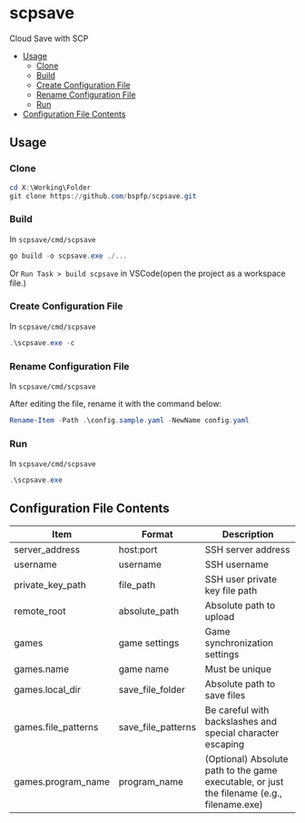 # scpsave

Cloud Save with SCP

- [Usage](#usage)
  - [Clone](#clone)
  - [Build](#build)
  - [Create Configuration File](#create-configuration-file)
  - [Rename Configuration File](#rename-configuration-file)
  - [Run](#run)
- [Configuration File Contents](#configuration-file-contents)

## Usage

### Clone

```powershell
cd X:\Working\Folder
git clone https://github.com/bspfp/scpsave.git
```

### Build

In `scpsave/cmd/scpsave`

```powershell
go build -o scpsave.exe ./...
```

Or `Run Task > build scpsave` in VSCode(open the project as a workspace file.)

### Create Configuration File

In `scpsave/cmd/scpsave`

```powershell
.\scpsave.exe -c
```

### Rename Configuration File

In `scpsave/cmd/scpsave`

After editing the file, rename it with the command below:

```powershell
Rename-Item -Path .\config.sample.yaml -NewName config.yaml
```

### Run

In `scpsave/cmd/scpsave`

```powershell
.\scpsave.exe
```

## Configuration File Contents

| Item                | Format             | Description                                                                                |
| ------------------- | ------------------ | ------------------------------------------------------------------------------------------ |
| server_address      | host:port          | SSH server address                                                                         |
| username            | username           | SSH username                                                                               |
| private_key_path    | file_path          | SSH user private key file path                                                             |
| remote_root         | absolute_path      | Absolute path to upload                                                                    |
| games               | game settings      | Game synchronization settings                                                              |
| games.name          | game name          | Must be unique                                                                             |
| games.local_dir     | save_file_folder   | Absolute path to save files                                                                |
| games.file_patterns | save_file_patterns | Be careful with backslashes and special character escaping                                 |
| games.program_name  | program_name       | (Optional) Absolute path to the game executable, or just the filename (e.g., filename.exe) |
